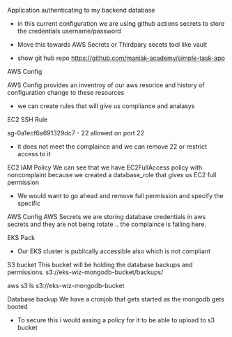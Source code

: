 Application authenticating to my backend database
- in this current configuration we are using github actions secrets to store the credentials username/password

- Move this towards AWS Secrets or Thirdpary secets tool like vault

* show git hub repo https://github.com/maniak-academy/simple-task-app 

AWS Config 

AWS Config provides an inventroy of our aws resorice and history of configuration change to these resources
- we can create rules that will give us compliance and analasys

EC2 SSH Rule

sg-0a1ecf6a691329dc7 - 22 allowed on port 22
- it does not meet the complaince and we can remove 22 or restrict access to it

EC2 IAM Policy
We can see that we have EC2FullAccess policy with noncomplaint because we created a database_role that gives us EC2 full permission
- We would want to go ahead and remove full permission and specify the specific 


AWS Config
AWS Secrets we are storing database credentials in aws secrets and they are not being rotate .. the complaince is failing here.


EKS Pack
- Our EKS cluster is publically accessible also which is not compliant


S3 bucket
This bucket will be holding the database backups and permissions. 
s3://eks-wiz-mongodb-bucket/backups/

aws s3 ls s3://eks-wiz-mongodb-bucket

Database backup
We have a cronjob that gets started as the mongodb gets booted 
- To secure this i would assing a policy for it to be able to upload to s3 bucket
